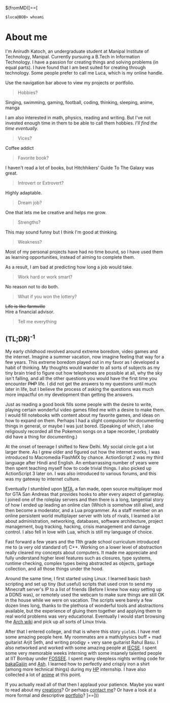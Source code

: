 $(fromMD([==[

```
$luca@BOB> whoami
```

About me
========
I'm Anirudh Katoch, an undergraduate student at Manipal Institute of Technology, Manipal. Currently pursuing a
B.Tech in Information Technology.  I have a passion for creating things and solving problems (in equal parts). I have found that I am best suited for
creating through technology.  Some people prefer to call me Luca, which is my online handle.

Use the navigation bar above to view my projects or portfolio.

>Hobbies?

Singing, swimming, gaming, football, coding, thinking, sleeping, anime, manga

I am also interested in math, physics, reading and writing.  But I've not invested enough time in them to be able to call them hobbies.  _I'll find the time eventually._

>Vices?

Coffee addict

>Favorite book?

I haven't read a lot of books, but Hitchhikers' Guide To The Galaxy was great.

>Introvert or Extrovert?

Highly adaptable.

>Dream job?

One that lets me be creative and helps me grow.

>Strengths?

This may sound funny but I think I'm good at thinking.

>Weakness?

Most of my personal projects have had no time bound, so I have used them as learning opportunities, instead of
aiming to complete them.

As a result, I am bad at predicting how long a job would take.

>Work hard or work smart?

No reason not to do both.

>What if you won the lottery?

~~Life is like farmville~~  
Hire a financial advisor.

>Tell me everything

(TL;DR)<sup>-1<sup>
-----------
My early childhood revolved around extreme boredom, video games and the internet. Imagine a summer vacation, now
imagine feeling that way for a few years. This extreme boredom played out in my favor as I developed a habit of
thinking. My thoughts would wander to all sorts of subjects as my tiny brain tried to figure out how telephones are
possible at all, why the sky isn't falling, and all the other questions you would have the first time you encounter
~~PHP~~ life. I did not get the answers to my questions until much later in life, but I believe the process of asking
the questions was much more impactful on my development than getting the answers.

Just as reading a good book fills some people with the desire to write, playing certain wonderful video games filled
me with a desire to make them. I would fill notebooks with content about my favorite games, and ideas on how to
expand on them. Perhaps I had a slight compulsion for documenting things in general, or maybe I was just bored. 
(Speaking of which, I also religiously recorded all the Pokemon songs on a tape recorder, I probably did have a thing
for documenting.)

At the onset of teenage I shifted to New Delhi. My social circle got a lot larger there. As I grew older and figured
out how the internet works, I was introduced to Macromedia FlashMX by chance. ActionScript 2 was my third language
after Hindi and English. An embarrassing number of years were then spent teaching myself how to code trivial things.
I also picked up ActionScript 3 later on. I was also introduced to various forums, and this was my gateway to
internet culture.

Eventually I stumbled upon [MTA](https://github.com/multitheftauto), a fan made, open source multiplayer mod for GTA
San Andreas that provides hooks to alter every aspect of gameplay. I joined one of the roleplay servers and then
there is a long, tangential story of how I ended up leading an online clan (Which is somehow still alive), and then
become a moderator, and a Lua programmer. As a staff member on an online persistent world multiplayer server with
lots of rivals, I learned a lot about administration, networking, databases, software architecture, project
management, bug tracking, hacking, crisis management and damage control. I also fell in love with Lua, which is still
my language of choice.

Fast forward a few years and the 11th grade school curriculum introduced me to (a very old standard of) C++. Working
on a lower level of abstraction really cleared my concepts about computers. It made me appreciate and fully
understand higher level features such as closures, type systems, runtime checking, complex types being abstracted as
objects, garbage collection, and all those things under the hood.

Around the same time, I first started using Linux. I learned basic bash scripting and set up tiny (but useful) scripts
that used cron to send my Minecraft server's IP to a list of friends (Before I knew how easy setting up a DDNS was),
or remotely used the webcam to make sure things are still OK in the house while we were on vacation. The scripts were
barely a few dozen lines long, thanks to the plethora of wonderful tools and abstractions available, but the
experience of gluing them together and applying them to real world problems was very educational. Eventually I would
start browsing the [Arch wiki](https://wiki.archlinux.org/) and pick up all sorts of Linux trivia.

After that I entered college, and that is where this story `yield`s. I have met some amazing people here. My
roommates are a math/physics buff + mad guitarist Arjit Seth, and writing prodigy + very sane guitarist Rahul Basu. I
also networked and worked with some amazing people at [IECSE](https://www.iecsemanipal.com/). I spent some very
memorable weeks interning with some insanely talented people at IIT Bombay under [FOSSEE](http://fossee.in/). I spent many sleepless
nights writing code for [bakaGaijin](bakagaijin.html) and [Ash](projects.html). I learned how to perfectly and crisply iron a shirt (among more
technical things) during my [HP]() internship. I have also collected a lot of [anime](anime.log) at this point.

If you actually read all of that then I applaud your patience.  Maybe you want to read about my [creations](projects.html)? Or perhaps [contact me](contact.html)? Or have a look at
a more formal and descriptive [portfolio](portfolio.html)?
]==]))